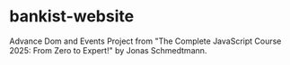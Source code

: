 # bankist-website
Advance Dom and Events Project from "The Complete JavaScript Course 2025: From Zero to Expert!" by Jonas Schmedtmann.
